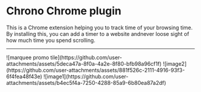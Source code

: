 <h1>Chrono Chrome plugin</h1>
<p>This is a Chrome extension helping you to track time of your browsing time. By installing this, you can add a timer to a website andnever loose sight of how much time you spend scrolling.
</p>
<hr>
![marquee promo tile](https://github.com/user-attachments/assets/5deca47a-8f0a-4a2e-8f80-bfb98a96cf1f)
![image2](https://github.com/user-attachments/assets/881f526c-2111-4916-93f3-6f4fea48f43e)
![image1](https://github.com/user-attachments/assets/b4ec5f4a-7250-4288-85a9-6b80ea87a2df)
